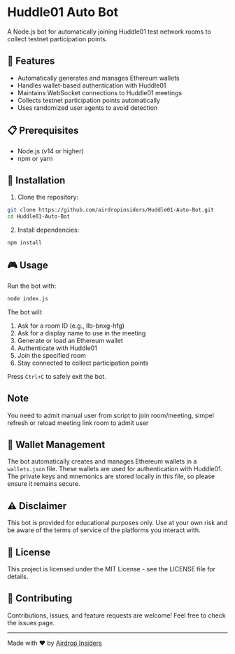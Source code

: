 # Huddle01 Auto Bot

A Node.js bot for automatically joining Huddle01 test network rooms to collect testnet participation points.

## 🚀 Features

- Automatically generates and manages Ethereum wallets
- Handles wallet-based authentication with Huddle01
- Maintains WebSocket connections to Huddle01 meetings
- Collects testnet participation points automatically
- Uses randomized user agents to avoid detection

## 📋 Prerequisites

- Node.js (v14 or higher)
- npm or yarn

## 🔧 Installation

1. Clone the repository:
```bash
git clone https://github.com/airdropinsiders/Huddle01-Auto-Bot.git
cd Huddle01-Auto-Bot
```

2. Install dependencies:
```bash
npm install
```

## 🎮 Usage

Run the bot with:
```bash
node index.js
```

The bot will:
1. Ask for a room ID (e.g., llb-bnxg-hfg)
2. Ask for a display name to use in the meeting
3. Generate or load an Ethereum wallet
4. Authenticate with Huddle01
5. Join the specified room
6. Stay connected to collect participation points

Press `Ctrl+C` to safely exit the bot.

## Note

You need to admit manual user from script to join room/meeting, simpel refresh or reload meeting link room to admit user

## 💾 Wallet Management

The bot automatically creates and manages Ethereum wallets in a `wallets.json` file. These wallets are used for authentication with Huddle01. The private keys and mnemonics are stored locally in this file, so please ensure it remains secure.

## ⚠️ Disclaimer

This bot is provided for educational purposes only. Use at your own risk and be aware of the terms of service of the platforms you interact with.

## 📄 License

This project is licensed under the MIT License - see the LICENSE file for details.

## 🤝 Contributing

Contributions, issues, and feature requests are welcome! Feel free to check the issues page.

---

Made with ❤️ by [Airdrop Insiders](https://github.com/airdropinsiders)